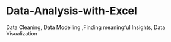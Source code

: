 # Data-Analysis-with-Excel
Data Cleaning, Data Modelling ,Finding meaningful Insights, Data Visualization
